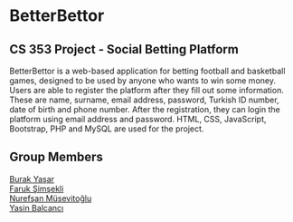 # BetterBettor
## CS 353 Project - Social Betting Platform
BetterBettor is a web-based application for betting football and basketball games, designed to be used by anyone who wants to win some money. Users are able to register the platform after they fill out some information. These are name, surname, email address, password, Turkish ID number, date of birth and phone number. After the registration, they can login the platform using email address and password. HTML, CSS, JavaScript, Bootstrap, PHP and MySQL are used for the project.

## Group Members

[Burak Yaşar](https://github.com/byburakyasar)<br/>
[Faruk Şimşekli](https://github.com/faruksimsekli)<br/>
[Nurefşan Müsevitoğlu](https://github.com/nurefsanm)<br/>
[Yasin Balcancı](https://github.com/ybalcanci)<br/>
